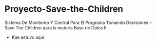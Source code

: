 # Proyecto-Save-the-Children
Sistema De Monitoreo Y Control Para El Programa Tomando Decisiones – Save The Children para la materia Base de Datos II
- Kae estuvo aqui

